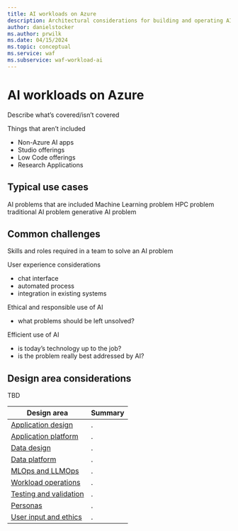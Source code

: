 ```yaml
---
title: AI workloads on Azure
description: Architectural considerations for building and operating AI systems on Azure.
author: danielstocker
ms.author: prwilk
ms.date: 04/15/2024
ms.topic: conceptual
ms.service: waf
ms.subservice: waf-workload-ai
---
```


# AI workloads on Azure

Describe what’s covered/isn’t covered



Things that aren’t included
- Non-Azure AI apps
- Studio offerings
- Low Code offerings
- Research Applications


## Typical use cases

AI problems that are included
Machine Learning problem
HPC problem
traditional AI problem
generative AI problem


## Common challenges

Skills and roles required in a team to solve an AI problem

User experience considerations
- chat interface
- automated process
- integration in existing systems

Ethical and responsible use of AI 
- what problems should be left unsolved?

Efficient use of AI
- is today’s technology up to the job?
- is the problem really best addressed by AI?


## Design area considerations

TBD

|Design area|Summary|
|---|---|
|[Application design](./application-design.md)| . |
|[Application platform ](./application-platform.md)| . |
|[Data design](./data-design.md)| . |
|[Data platform ](./data-platform.md)| . |
|[MLOps and LLMOps](./mlops-llmops.md)| .|
|[Workload operations](./operations.md)| .|
|[Testing and validation](./testing.md)| . |
|[Personas](./personas.md)| . |
|[User input and ethics](./operations.md)| .|


